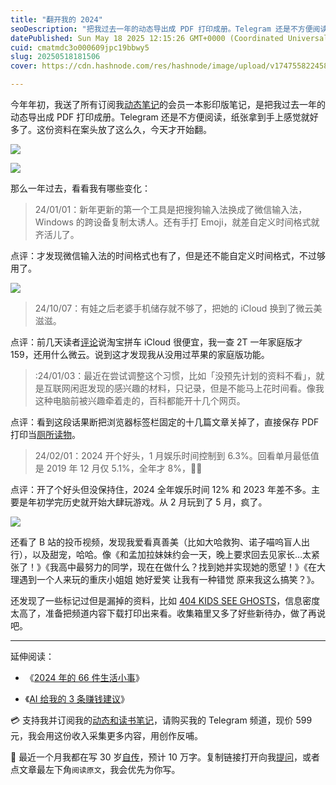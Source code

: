 ```yaml
---
title: "翻开我的 2024"
seoDescription: "把我过去一年的动态导出成 PDF 打印成册。Telegram 还是不方便阅读，纸张拿到手上感觉就好多了。"
datePublished: Sun May 18 2025 12:15:26 GMT+0000 (Coordinated Universal Time)
cuid: cmatmdc3o000609jpc19bbwy5
slug: 20250518181506
cover: https://cdn.hashnode.com/res/hashnode/image/upload/v1747558224589/52165196-a9b1-422f-89d2-06dea1589f2d.jpeg

---
```


今年年初，我送了所有订阅我[动态笔记](https://mp.weixin.qq.com/s/u9sg3KBe9k3L3oOUZcRd5w)的会员一本影印版笔记，是把我过去一年的动态导出成 PDF 打印成册。Telegram 还是不方便阅读，纸张拿到手上感觉就好多了。这份资料在案头放了这么久，今天才开始翻。

![](https://cdn.hashnode.com/res/hashnode/image/upload/v1747562184488/baa55048-bccb-4b8e-867d-c9e0f423f8d3.jpeg)

![](https://cdn.hashnode.com/res/hashnode/image/upload/v1747562204999/062a6a8d-9d9a-4731-9836-c9c02e92db10.jpeg)

那么一年过去，看看我有哪些变化：

> 24/01/01：新年更新的第一个工具是把搜狗输入法换成了微信输入法，Windows 的跨设备复制太诱人。还有手打 Emoji，就差自定义时间格式就齐活儿了。

点评：才发现微信输入法的时间格式也有了，但是还不能自定义时间格式，不过够用了。

![](https://cdn.hashnode.com/res/hashnode/image/upload/v1747562188930/62587e47-ecbe-4cfa-94a2-56a79205643d.png)

> 24/10/07：有娃之后老婆手机储存就不够了，把她的 iCloud 换到了微云美滋滋。

点评：前几天读者[评论](https://mp.weixin.qq.com/s/7Jk7CXgFggGim8FdmlNCFg)说淘宝拼车 iCloud 很便宜，我一查 2T 一年家庭版才 159，还用什么微云。说到这才发现我从没用过苹果的家庭版功能。

> :24/01/03：最近在尝试调整这个习惯，比如「没预先计划的资料不看」，就是互联网闲逛发现的感兴趣的材料，只记录，但是不能马上花时间看。像我这种电脑前被兴趣牵着走的，百科都能开十几个网页。

点评：看到这段话果断把浏览器标签栏固定的十几篇文章关掉了，直接保存 PDF 打印当[厕所读物](https://mp.weixin.qq.com/s/bGVnicast59FvitvswOC2A)。

> 24/02/01：2024 开个好头，1 月娱乐时间控制到 6.3%。回看单月最低值是 2019 年 12 月仅 5.1%，全年才 8%，🐂🍺

点评：开了个好头但没保持住，2024 全年娱乐时间 12% 和 2023 年差不多。主要是年初学完历史就开始大肆玩游戏。从 2 月玩到了 5 月，疯了。

![](https://cdn.hashnode.com/res/hashnode/image/upload/v1747562193455/f374c761-53fb-470c-9889-6150c871ac8d.png)

还看了 B 站的投币视频，发现我爱看真善美（比如大哈救狗、诺子喵呜盲人出行），以及甜宠，哈哈。像《和孟加拉妹妹约会一天，晚上要求回去见家长…太紧张了！》《我高中最努力的同学，现在在做什么？找到她并实现她的愿望！》《在大理遇到一个人来玩的重庆小姐姐 她好爱笑 让我有一种错觉 原来我这么搞笑？》。

还发现了一些标记过但是漏掉的资料，比如 [404 KIDS SEE GHOSTS](https://t.me/isaiahsystem)，信息密度太高了，准备把频道内容下载打印出来看。收集箱里又多了好些新待办，做了再说吧。

---

延伸阅读：

* 《[2024 年的 66 件生活小事](https://mp.weixin.qq.com/s/7Jk7CXgFggGim8FdmlNCFg)》
    
* 《[AI 给我的 3 条赚钱建议](https://mp.weixin.qq.com/s/pfETlm9E01NoqBnumr6mJg)》
    

💳 支持我并订阅我的[动态和读书笔记](https://mp.weixin.qq.com/s/u9sg3KBe9k3L3oOUZcRd5w)，请购买我的 Telegram 频道，现价 599 元，我会用这份收入采集更多内容，用创作反哺。

📖 最近一个月我都在写 30 岁[自传](https://mp.weixin.qq.com/s?__biz=MzI3MzU5MDA1OQ==&mid=2247488741&idx=1&sn=3aca11b2f15bcb82156b45c8a69ae937&chksm=eb21a6a1dc562fb7bbf6242bc1a68995eba7b560a49627ac031e129b33aa29a624896186a2a3#rd)，预计 10 万字。复制链接打开向我[提问](https://wj.qq.com/s2/15897499/4fe9/)，或者点文章最左下角`阅读原文`，我会优先为你写。